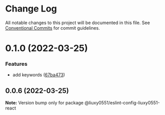 # Change Log

All notable changes to this project will be documented in this file.
See [Conventional Commits](https://conventionalcommits.org) for commit guidelines.

# 0.1.0 (2022-03-25)


### Features

* add keywords ([67ba473](https://github.com/liuxy0551/eslint-config-liuxy0551/commit/67ba473f1cfbaa877107bfceeeb15dd256fed2bb))





## 0.0.6 (2022-03-25)

**Note:** Version bump only for package @liuxy0551/eslint-config-liuxy0551-react
